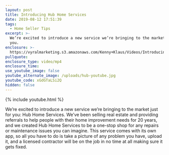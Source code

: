 ```yaml
---
layout: post
title: Introducing Hub Home Services
date: 2019-08-12 17:51:39
tags:
  - Home Seller Tips
excerpt: >-
  We’re excited to introduce a new service we’re bringing to the market just for
  you.
enclosure: >-
  https://vyralmarketing.s3.amazonaws.com/Kenny+Klaus/Videos/Introducing+Hub+Home+Services.mp4
pullquote:
enclosure_type: video/mp4
enclosure_time:
use_youtube_image: false
youtube_alternate_image: /uploads/hub-youtube.jpg
youtube_code: xGdGTaLSi2Q
hidden: false
---
```


{% include youtube.html %}

We’re excited to introduce a new service we’re bringing to the market just for you: Hub Home Services. We’ve been selling real estate and providing referrals to help people with their home improvement needs for 20 years, and we created Hub Home Services to be a one-stop shop for any repairs or maintenance issues you can imagine. This service comes with its own app, so all you have to do is take a picture of any problem you have, upload it, and a licensed contractor will be on the job in no time at all making sure it gets fixed.